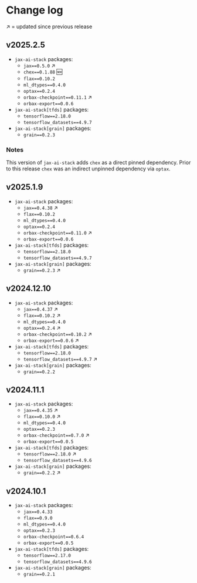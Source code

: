 # Change log

↗️ = updated since previous release

## v2025.2.5
- `jax-ai-stack` packages:
  - `jax==0.5.0` ↗️
  - `chex==0.1.88` 🆕
  - `flax==0.10.2`
  - `ml_dtypes==0.4.0`
  - `optax==0.2.4`
  - `orbax-checkpoint==0.11.1` ↗️
  - `orbax-export==0.0.6`
- `jax-ai-stack[tfds]` packages:
  - `tensorflow==2.18.0`
  - `tensorflow_datasets==4.9.7`
- `jax-ai-stack[grain]` packages:
  - `grain==0.2.3`

### Notes
This version of `jax-ai-stack` adds `chex` as a direct pinned dependency.
Prior to this release `chex` was an indirect unpinned dependency via `optax`.

## v2025.1.9
- `jax-ai-stack` packages:
  - `jax==0.4.38` ↗️
  - `flax==0.10.2`
  - `ml_dtypes==0.4.0`
  - `optax==0.2.4`
  - `orbax-checkpoint==0.11.0` ↗️
  - `orbax-export==0.0.6`
- `jax-ai-stack[tfds]` packages:
  - `tensorflow==2.18.0`
  - `tensorflow_datasets==4.9.7`
- `jax-ai-stack[grain]` packages:
  - `grain==0.2.3` ↗️

## v2024.12.10
- `jax-ai-stack` packages:
  - `jax==0.4.37` ↗️
  - `flax==0.10.2` ↗️
  - `ml_dtypes==0.4.0`
  - `optax==0.2.4` ↗️
  - `orbax-checkpoint==0.10.2` ↗️
  - `orbax-export==0.0.6` ↗️
- `jax-ai-stack[tfds]` packages:
  - `tensorflow==2.18.0`
  - `tensorflow_datasets==4.9.7` ↗️
- `jax-ai-stack[grain]` packages:
  - `grain==0.2.2`

## v2024.11.1
- `jax-ai-stack` packages:
  - `jax==0.4.35` ↗️
  - `flax==0.10.0` ↗️
  - `ml_dtypes==0.4.0`
  - `optax==0.2.3`
  - `orbax-checkpoint==0.7.0` ↗️
  - `orbax-export==0.0.5`
- `jax-ai-stack[tfds]` packages:
  - `tensorflow==2.18.0` ↗️
  - `tensorflow_datasets==4.9.6`
- `jax-ai-stack[grain]` packages:
  - `grain==0.2.2` ↗️

## v2024.10.1
- `jax-ai-stack` packages:
  - `jax==0.4.33`
  - `flax==0.9.0`
  - `ml_dtypes==0.4.0`
  - `optax==0.2.3`
  - `orbax-checkpoint==0.6.4`
  - `orbax-export==0.0.5`
- `jax-ai-stack[tfds]` packages:
  - `tensorflow==2.17.0`
  - `tensorflow_datasets==4.9.6`
- `jax-ai-stack[grain]` packages:
  - `grain==0.2.1`
